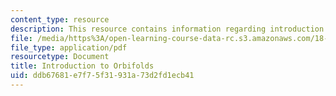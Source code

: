 ```yaml
---
content_type: resource
description: This resource contains information regarding introduction to orbifolds.
file: /media/https%3A/open-learning-course-data-rc.s3.amazonaws.com/18-904-seminar-in-topology-spring-2011/ddb67681e7f75f31931a73d2fd1ecb41_MIT18_904S11_finlOrbifolds.pdf
file_type: application/pdf
resourcetype: Document
title: Introduction to Orbifolds
uid: ddb67681-e7f7-5f31-931a-73d2fd1ecb41
---
```

